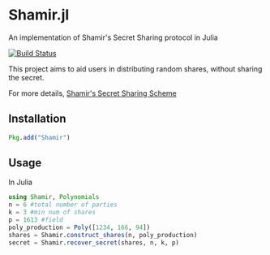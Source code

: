 # Shamir.jl
An implementation of Shamir's Secret Sharing protocol in Julia

[![Build Status](https://travis-ci.com/r0cketr1kky/Shamir.jl.svg?branch=master)](https://travis-ci.com/r0cketr1kky/Shamir.jl)

This project aims to aid users in distributing random shares, without sharing the secret. <br/>

For more details, [Shamir's Secret Sharing Scheme](https://en.wikipedia.org/wiki/Shamir's_Secret_Sharing#Shamir.27s_secret-sharing_scheme)<br/>

## Installation

```julia
Pkg.add("Shamir")
```

## Usage

In Julia

```julia
using Shamir, Polynomials
n = 6 #total number of parties
k = 3 #min num of shares
p = 1613 #field
poly_production = Poly([1234, 166, 94])
shares = Shamir.construct_shares(n, poly_production)
secret = Shamir.recover_secret(shares, n, k, p)
```
